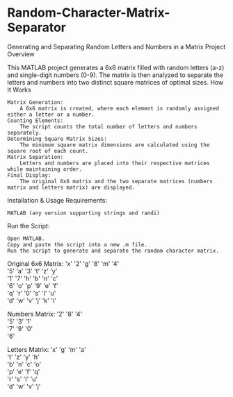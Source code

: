 # Random-Character-Matrix-Separator
Generating and Separating Random Letters and Numbers in a Matrix
Project Overview

This MATLAB project generates a 6x6 matrix filled with random letters (a-z) and single-digit numbers (0-9). The matrix is then analyzed to separate the letters and numbers into two distinct square matrices of optimal sizes.
How It Works

    Matrix Generation:
        A 6x6 matrix is created, where each element is randomly assigned either a letter or a number.
    Counting Elements:
        The script counts the total number of letters and numbers separately.
    Determining Square Matrix Sizes:
        The minimum square matrix dimensions are calculated using the square root of each count.
    Matrix Separation:
        Letters and numbers are placed into their respective matrices while maintaining order.
    Final Display:
        The original 6x6 matrix and the two separate matrices (numbers matrix and letters matrix) are displayed.

Installation & Usage
Requirements:

    MATLAB (any version supporting strings and randi)

Run the Script:

    Open MATLAB.
    Copy and paste the script into a new .m file.
    Run the script to generate and separate the random character matrix.

Original 6x6 Matrix:
    'x'   '2'   'g'   '8'   'm'   '4'  
    '5'   'a'   '3'   't'   'z'   'y'  
    '1'   '7'   'h'   'b'   'n'   'c'  
    '6'   'o'   'p'   '9'   'e'   'f'  
    'q'   'r'   '0'   's'   'l'   'u'  
    'd'   'w'   'v'   'j'   'k'   'i'  

Numbers Matrix:
   '2'   '8'   '4'  
   '5'   '3'   '1'  
   '7'   '9'   '0'  
   '6'     

Letters Matrix:
    'x'   'g'   'm'   'a'  
    't'   'z'   'y'   'h'  
    'b'   'n'   'c'   'o'  
    'p'   'e'   'f'   'q'  
    'r'   's'   'l'   'u'  
    'd'   'w'   'v'   'j' 








    
